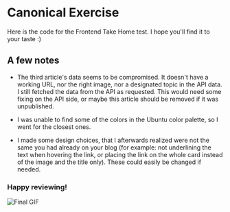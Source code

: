# Canonical Exercise
Here is the code for the Frontend Take Home test. 
I hope you'll find it to your taste :)

## A few notes
- The third article's data seems to be compromised. It doesn't have a working URL, nor the right image, nor a designated topic in the API data. I still fetched the data from the API as requested. This would need some fixing on the API side, or maybe this article should be removed if it was unpublished.

- I was unable to find some of the colors in the Ubuntu color palette, so I went for the closest ones.

- I made some design choices, that I afterwards realized were not the same you had already on your blog (for example: not underlining the text when hovering the link, or placing the link on the whole card instead of the image and the title only). These could easily be changed if needed.

### Happy reviewing!

![Final GIF](https://media.giphy.com/media/v1.Y2lkPTc5MGI3NjExNWpkamVmeDMycnJoZHFhdzA0djc2NDVnaGgyN2xweDlhM3BkMXF0dCZlcD12MV9pbnRlcm5hbF9naWZfYnlfaWQmY3Q9Zw/9rtpurjbqiqZXbBBet/giphy.gif)
